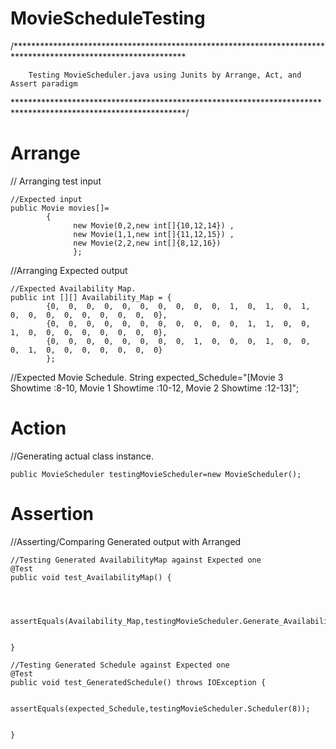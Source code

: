 # MovieScheduleTesting


/***************************************************************************************************************
              
        Testing MovieScheduler.java using Junits by Arrange, Act, and Assert paradigm
***************************************************************************************************************/

# Arrange


//	Arranging test input	

	//Expected input
	public Movie movies[]=
	        {
				  new Movie(0,2,new int[]{10,12,14}) ,
				  new Movie(1,1,new int[]{11,12,15}) ,
				  new Movie(2,2,new int[]{8,12,16})
				  };
				  
//Arranging Expected output
	
	//Expected Availability Map.
	public int [][] Availability_Map = {
			{0,  0,  0,  0,  0,  0,  0,  0,  0,  0,  1,  0,  1,  0,  1,  0,  0,  0,  0,  0,  0,  0,  0,  0},
			{0,  0,  0,  0,  0,  0,  0,  0,  0,  0,  0,  1,  1,  0,  0,  1,  0,  0,  0,  0,  0,  0,  0,  0},
			{0,  0,  0,  0,  0,  0,  0,  0,  1,  0,  0,  0,  1,  0,  0,  0,  1,  0,  0,  0,  0,  0,  0,  0}
			};

  //Expected Movie Schedule.
	String expected_Schedule="[Movie 3 Showtime :8-10, Movie 1 Showtime :10-12, Movie 2 Showtime :12-13]"; 
	
# Action

//Generating actual class instance.


	public MovieScheduler testingMovieScheduler=new MovieScheduler();	
	
# Assertion

//Asserting/Comparing Generated output with Arranged

	//Testing Generated AvailabilityMap against Expected one   
	@Test
	public void test_AvailabilityMap() {
		

		
		assertEquals(Availability_Map,testingMovieScheduler.Generate_Availability(movies));
		

	}

	//Testing Generated Schedule against Expected one
	@Test
	public void test_GeneratedSchedule() throws IOException {
		
		assertEquals(expected_Schedule,testingMovieScheduler.Scheduler(8));
		

	}

	
	
